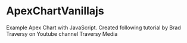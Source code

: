 # ApexChartVanillajs
Example Apex Chart with JavaScript.
Created following tutorial by Brad Traversy on Youtube channel Traversy Media
